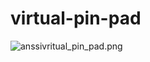 # virtual-pin-pad

![anssi](https://github.com/zhiying-WENG/virtual-pin-pad/edit/main/vritual_pin_pad.png)vritual_pin_pad.png
